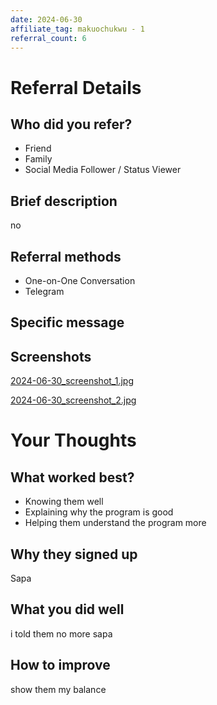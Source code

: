 ```yaml
---
date: 2024-06-30
affiliate_tag: makuochukwu - 1
referral_count: 6
---
```


# Referral Details

## Who did you refer?
- Friend
- Family
- Social Media Follower / Status Viewer

## Brief description
no

## Referral methods
- One-on-One Conversation
- Telegram

## Specific message


## Screenshots
[2024-06-30_screenshot_1.jpg](makuochukwu_1/screenshots/2024-06-30_screenshot_1.jpg)

[2024-06-30_screenshot_2.jpg](makuochukwu_1/screenshots/2024-06-30_screenshot_2.jpg)


# Your Thoughts

## What worked best?
- Knowing them well
- Explaining why the program is good
- Helping them understand the program more

## Why they signed up
Sapa

## What you did well
i told them no more sapa

## How to improve
show them my balance
